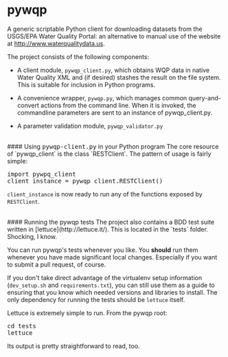 pywqp
=====

A generic scriptable Python client for downloading datasets from the USGS/EPA Water Quality Portal: an alternative to manual use of the website at http://www.waterqualitydata.us.

The project consists of the following components:

-  A client module, `pywqp_client.py`, which obtains WQP data in native Water Quality XML and (if desired) stashes the result on the file system. This is suitable for inclusion in Python programs.

-  A convenience wrapper, `pywqp.py`, which manages common query-and-convert actions from the command line. When it is invoked, the commandline parameters are sent to an instance of pywqp_client.py.

-  A parameter validation module, `pywqp_validator.py`

<br/>
#### Using <tt>pywqp-client.py</tt> in your Python program
The core resource of `pywqp_client` is the class `RESTClient`. The pattern of usage is fairly simple:
<pre>
<tt>import pywpq_client
client_instance = pywqp_client.RESTClient()</tt>
</pre>


`client_instance` is now ready to run any of the functions exposed by `RESTClient`.

<br/>
#### Running the pywqp tests
The project also contains a BDD test suite written in [lettuce](http://lettuce.it/). This is located in the `tests` folder. Shocking, I know.

You can run pywqp's tests whenever you like. You **should** run them whenever you have made significant local changes. Especially if you want to submit a pull request, of course.

If you don't take direct advantage of the virtualenv setup information (`dev_setup.sh` and `requirements.txt`), you can still use them as a guide to ensuring that you know which needed versions and libraries to install. The only dependency for running the tests should be `lettuce` itself.

Lettuce is extremely simple to run. From the pywqp root:
<pre>
<tt>cd tests
lettuce</tt>
</pre>


Its output is pretty straightforward to read, too.
